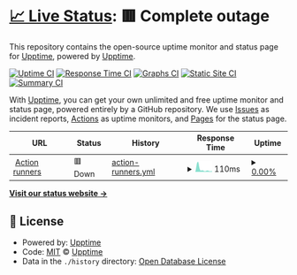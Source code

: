 # [📈 Live Status](https://upptime.github.io/upptime): <!--live status--> **🟥 Complete outage**

This repository contains the open-source uptime monitor and status page for [Upptime](https://upptime.js.org), powered by [Upptime](https://github.com/upptime/upptime).

[![Uptime CI](https://github.com/201508876PMH/upptime/workflows/Uptime%20CI/badge.svg)](https://github.com/201508876PMH/upptime/actions?query=workflow%3A%22Uptime+CI%22)
[![Response Time CI](https://github.com/201508876PMH/upptime/workflows/Response%20Time%20CI/badge.svg)](https://github.com/201508876PMH/upptime/actions?query=workflow%3A%22Response+Time+CI%22)
[![Graphs CI](https://github.com/201508876PMH/upptime/workflows/Graphs%20CI/badge.svg)](https://github.com/201508876PMH/upptime/actions?query=workflow%3A%22Graphs+CI%22)
[![Static Site CI](https://github.com/201508876PMH/upptime/workflows/Static%20Site%20CI/badge.svg)](https://github.com/201508876PMH/upptime/actions?query=workflow%3A%22Static+Site+CI%22)
[![Summary CI](https://github.com/201508876PMH/upptime/workflows/Summary%20CI/badge.svg)](https://github.com/201508876PMH/upptime/actions?query=workflow%3A%22Summary+CI%22)

With [Upptime](https://upptime.js.org), you can get your own unlimited and free uptime monitor and status page, powered entirely by a GitHub repository. We use [Issues](https://github.com/upptime/upptime/issues) as incident reports, [Actions](https://github.com/201508876PMH/upptime/actions) as uptime monitors, and [Pages](https://upptime.github.io/upptime) for the status page.

<!--start: status pages-->
<!-- This summary is generated by Upptime (https://github.com/upptime/upptime) -->
<!-- Do not edit this manually, your changes will be overwritten -->
<!-- prettier-ignore -->
| URL | Status | History | Response Time | Uptime |
| --- | ------ | ------- | ------------- | ------ |
| <img alt="" src="https://icons.duckduckgo.com/ip3/api.github.com.ico" height="13"> [Action runners](https://api.github.com/repos/201508876PMH/trade-bot/actions/runners) | 🟥 Down | [action-runners.yml](https://github.com/201508876PMH/upptime/commits/HEAD/history/action-runners.yml) | <details><summary><img alt="Response time graph" src="./graphs/action-runners/response-time-week.png" height="20"> 110ms</summary><br><a href="https://201508876PMH.github.io/upptime/history/action-runners"><img alt="Response time 125" src="https://img.shields.io/endpoint?url=https%3A%2F%2Fraw.githubusercontent.com%2F201508876PMH%2Fupptime%2FHEAD%2Fapi%2Faction-runners%2Fresponse-time.json"></a><br><a href="https://201508876PMH.github.io/upptime/history/action-runners"><img alt="24-hour response time 156" src="https://img.shields.io/endpoint?url=https%3A%2F%2Fraw.githubusercontent.com%2F201508876PMH%2Fupptime%2FHEAD%2Fapi%2Faction-runners%2Fresponse-time-day.json"></a><br><a href="https://201508876PMH.github.io/upptime/history/action-runners"><img alt="7-day response time 110" src="https://img.shields.io/endpoint?url=https%3A%2F%2Fraw.githubusercontent.com%2F201508876PMH%2Fupptime%2FHEAD%2Fapi%2Faction-runners%2Fresponse-time-week.json"></a><br><a href="https://201508876PMH.github.io/upptime/history/action-runners"><img alt="30-day response time 132" src="https://img.shields.io/endpoint?url=https%3A%2F%2Fraw.githubusercontent.com%2F201508876PMH%2Fupptime%2FHEAD%2Fapi%2Faction-runners%2Fresponse-time-month.json"></a><br><a href="https://201508876PMH.github.io/upptime/history/action-runners"><img alt="1-year response time 125" src="https://img.shields.io/endpoint?url=https%3A%2F%2Fraw.githubusercontent.com%2F201508876PMH%2Fupptime%2FHEAD%2Fapi%2Faction-runners%2Fresponse-time-year.json"></a></details> | <details><summary><a href="https://201508876PMH.github.io/upptime/history/action-runners">0.00%</a></summary><a href="https://201508876PMH.github.io/upptime/history/action-runners"><img alt="All-time uptime 0.00%" src="https://img.shields.io/endpoint?url=https%3A%2F%2Fraw.githubusercontent.com%2F201508876PMH%2Fupptime%2FHEAD%2Fapi%2Faction-runners%2Fuptime.json"></a><br><a href="https://201508876PMH.github.io/upptime/history/action-runners"><img alt="24-hour uptime 0.00%" src="https://img.shields.io/endpoint?url=https%3A%2F%2Fraw.githubusercontent.com%2F201508876PMH%2Fupptime%2FHEAD%2Fapi%2Faction-runners%2Fuptime-day.json"></a><br><a href="https://201508876PMH.github.io/upptime/history/action-runners"><img alt="7-day uptime 0.00%" src="https://img.shields.io/endpoint?url=https%3A%2F%2Fraw.githubusercontent.com%2F201508876PMH%2Fupptime%2FHEAD%2Fapi%2Faction-runners%2Fuptime-week.json"></a><br><a href="https://201508876PMH.github.io/upptime/history/action-runners"><img alt="30-day uptime 0.00%" src="https://img.shields.io/endpoint?url=https%3A%2F%2Fraw.githubusercontent.com%2F201508876PMH%2Fupptime%2FHEAD%2Fapi%2Faction-runners%2Fuptime-month.json"></a><br><a href="https://201508876PMH.github.io/upptime/history/action-runners"><img alt="1-year uptime 0.00%" src="https://img.shields.io/endpoint?url=https%3A%2F%2Fraw.githubusercontent.com%2F201508876PMH%2Fupptime%2FHEAD%2Fapi%2Faction-runners%2Fuptime-year.json"></a></details>

<!--end: status pages-->

[**Visit our status website →**](https://upptime.github.io/upptime)

## 📄 License

- Powered by: [Upptime](https://github.com/upptime/upptime)
- Code: [MIT](./LICENSE) © [Upptime](https://upptime.js.org)
- Data in the `./history` directory: [Open Database License](https://opendatacommons.org/licenses/odbl/1-0/)
